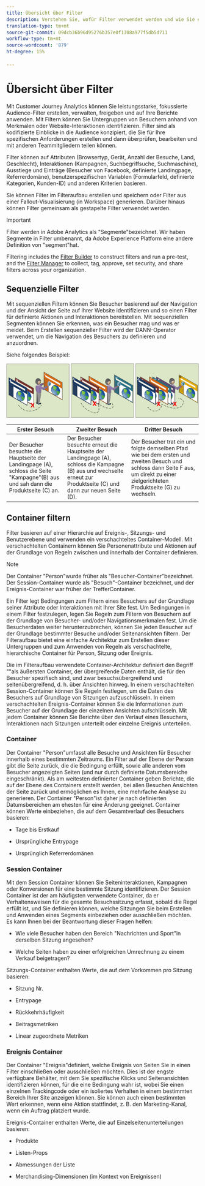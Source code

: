 ```yaml
---
title: Übersicht über Filter
description: Verstehen Sie, wofür Filter verwendet werden und wie Sie einen einfachen Filter erstellen.
translation-type: tm+mt
source-git-commit: 09dcb36b96d95276b357e0f1308a977f5db5d711
workflow-type: tm+mt
source-wordcount: '879'
ht-degree: 15%

---
```



# Übersicht über Filter

Mit Customer Journey Analytics können Sie leistungsstarke, fokussierte Audience-Filter erstellen, verwalten, freigeben und auf Ihre Berichte anwenden. Mit Filtern können Sie Untergruppen von Besuchern anhand von Merkmalen oder Website-Interaktionen identifizieren. Filter sind als kodifizierte Einblicke in die Audience konzipiert, die Sie für Ihre spezifischen Anforderungen erstellen und dann überprüfen, bearbeiten und mit anderen Teammitgliedern teilen können.

Filter können auf Attributen (Browsertyp, Gerät, Anzahl der Besuche, Land, Geschlecht), Interaktionen (Kampagnen, Suchbegriffsuche, Suchmaschine), Ausstiege und Einträge (Besucher von Facebook, definierte Landingpage, Referrerdomäne), benutzerspezifischen Variablen (Formularfeld, definierte Kategorien, Kunden-ID) und anderen Kriterien basieren.

Sie können Filter im Filteraufbau erstellen und speichern oder Filter aus einer Fallout-Visualisierung (in Workspace) generieren. Darüber hinaus können Filter gemeinsam als gestapelte Filter verwendet werden.

>[!IMPORTANT]
>Filter werden in Adobe Analytics als &quot;Segmente&quot;bezeichnet. Wir haben Segmente in Filter umbenannt, da Adobe Experience Platform eine andere Definition von &quot;segment&quot;hat.

Filtering includes the [Filter Builder](/help/components/filters/create-filters.md) to construct filters and run a pre-test, and the [Filter Manager](/help/components/filters/manage-filters.md) to collect, tag, approve, set security, and share filters across your organization.

## Sequenzielle Filter

Mit sequenziellen Filtern können Sie Besucher basierend auf der Navigation und der Ansicht der Seite auf Ihrer Website identifizieren und so einen Filter für definierte Aktionen und Interaktionen bereitstellen. Mit sequenziellen Segmenten können Sie erkennen, was ein Besucher mag und was er meidet. Beim Erstellen sequenzieller Filter wird der DANN-Operator verwendet, um die Navigation des Besuchers zu definieren und anzuordnen.

Siehe folgendes Beispiel:

![](assets/sequential_fil.png)

| Erster Besuch | Zweiter Besuch | Dritter Besuch |
|---|---|---|
| Der Besucher besuchte die Hauptseite der Landingpage (A), schloss die Seite &quot;Kampagne&quot;(B) aus und sah dann die Produktseite (C) an. | Der Besucher besuchte erneut die Hauptseite der Landingpage (A), schloss die Kampagne (B) aus und wechselte erneut zur Produktseite (C) und dann zur neuen Seite (D). | Der Besucher trat ein und folgte demselben Pfad wie bei dem ersten und zweiten Besuch und schloss dann Seite F aus, um direkt zu einer zielgerichteten Produktseite (G) zu wechseln. |

## Container filtern

Filter basieren auf einer Hierarchie auf Ereignis-, Sitzungs- und Benutzerebene und verwenden ein verschachteltes Container-Modell. Mit verschachtelten Containern können Sie Personenattribute und Aktionen auf der Grundlage von Regeln zwischen und innerhalb der Container definieren.

>[!NOTE]
>Der Container &quot;Person&quot;wurde früher als &quot;Besucher-Container&quot;bezeichnet. Der Session-Container wurde als &quot;Besuch&quot;-Container bezeichnet, und der Ereignis-Container war früher der TrefferContainer.

Ein Filter legt Bedingungen zum Filtern eines Besuchers auf der Grundlage seiner Attribute oder Interaktionen mit Ihrer Site fest. Um Bedingungen in einem Filter festzulegen, legen Sie Regeln zum Filtern von Besuchern auf der Grundlage von Besucher- und/oder Navigationsmerkmalen fest. Um die Besucherdaten weiter herunterzubrechen, können Sie jeden Besucher auf der Grundlage bestimmter Besuche und/oder Seitenansichten filtern. Der Filteraufbau bietet eine einfache Architektur zum Erstellen dieser Untergruppen und zum Anwenden von Regeln als verschachtelte, hierarchische Container für Person, Sitzung oder Ereignis.

Die im Filteraufbau verwendete Container-Architektur definiert den Begriff &quot;&quot;als äußersten Container, der übergreifende Daten enthält, die für den Besucher spezifisch sind, und zwar besuchsübergreifend und seitenübergreifend, d. h. über Ansichten hinweg. In einem verschachtelten Session-Container können Sie Regeln festlegen, um die Daten des Besuchers auf Grundlage von Sitzungen aufzuschlüsseln. In einem verschachtelten Ereignis-Container können Sie die Informationen zum Besucher auf der Grundlage der einzelnen Ansichten aufschlüsseln. Mit jedem Container können Sie Berichte über den Verlauf eines Besuchers, Interaktionen nach Sitzungen unterteilt oder einzelne Ereignis unterteilen.

### Container

Der Container &quot;Person&quot;umfasst alle Besuche und Ansichten für Besucher innerhalb eines bestimmten Zeitraums. Ein Filter auf der Ebene der Person gibt die Seite zurück, die die Bedingung erfüllt, sowie alle anderen vom Besucher angezeigten Seiten (und nur durch definierte Datumsbereiche eingeschränkt). Als am weitesten definierter Container geben Berichte, die auf der Ebene des Containers erstellt werden, bei allen Besuchen Ansichten der Seite zurück und ermöglichen es Ihnen, eine mehrfache Analyse zu generieren. Der Container &quot;Person&quot;ist daher je nach definierten Datumsbereichen am ehesten für eine Änderung geeignet.
Container können Werte einbeziehen, die auf dem Gesamtverlauf des Besuchers basieren:

* Tage bis Erstkauf

* Ursprüngliche Entrypage

* Ursprünglich Referrerdomänen

### Session Container

Mit dem Session Container können Sie Seiteninteraktionen, Kampagnen oder Konversionen für eine bestimmte Sitzung identifizieren. Der Session Container ist der am häufigsten verwendete Container, da er Verhaltensweisen für die gesamte Besuchssitzung erfasst, sobald die Regel erfüllt ist, und Sie definieren können, welche Sitzungen Sie beim Erstellen und Anwenden eines Segments einbeziehen oder ausschließen möchten. Es kann Ihnen bei der Beantwortung dieser Fragen helfen:

* Wie viele Besucher haben den Bereich &quot;Nachrichten und Sport&quot;in derselben Sitzung angesehen?

* Welche Seiten haben zu einer erfolgreichen Umrechnung zu einem Verkauf beigetragen?

Sitzungs-Container enthalten Werte, die auf dem Vorkommen pro Sitzung basieren:

* Sitzung Nr.

* Entrypage

* Rückkehrhäufigkeit

* Beitragsmetriken

* Linear zugeordnete Metriken

### Ereignis Container

Der Container &quot;Ereignis&quot;definiert, welche Ereignis von Seiten Sie in einen Filter einschließen oder ausschließen möchten. Dies ist der engste verfügbare Behälter, mit dem Sie spezifische Klicks und Seitenansichten identifizieren können, für die eine Bedingung wahr ist, wobei Sie einen einzelnen Trackingcode oder ein isoliertes Verhalten in einem bestimmten Bereich Ihrer Site anzeigen können. Sie können auch einen bestimmten Wert erkennen, wenn eine Aktion stattfindet, z. B. den Marketing-Kanal, wenn ein Auftrag platziert wurde.

Ereignis-Container enthalten Werte, die auf Einzelseitenunterteilungen basieren:

* Produkte

* Listen-Props

* Abmessungen der Liste

* Merchandising-Dimensionen (im Kontext von Ereignissen)